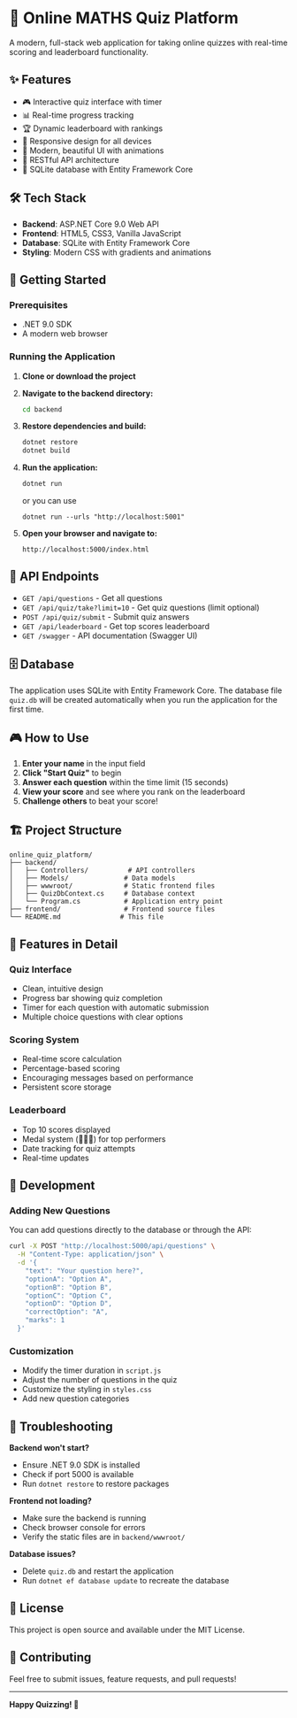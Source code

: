 # 🎯 Online MATHS Quiz Platform

A modern, full-stack web application for taking online quizzes with real-time scoring and leaderboard functionality.

## ✨ Features

- 🎮 Interactive quiz interface with timer
- 📊 Real-time progress tracking
- 🏆 Dynamic leaderboard with rankings
- 📱 Responsive design for all devices
- 🎨 Modern, beautiful UI with animations
- 🔄 RESTful API architecture
- 💾 SQLite database with Entity Framework Core

## 🛠 Tech Stack

- **Backend**: ASP.NET Core 9.0 Web API
- **Frontend**: HTML5, CSS3, Vanilla JavaScript
- **Database**: SQLite with Entity Framework Core
- **Styling**: Modern CSS with gradients and animations

## 🚀 Getting Started

### Prerequisites

- .NET 9.0 SDK
- A modern web browser

### Running the Application

1. **Clone or download the project**

2. **Navigate to the backend directory:**
   ```bash
   cd backend
   ```

3. **Restore dependencies and build:**
   ```bash
   dotnet restore
   dotnet build
   ```

4. **Run the application:**
   ```bash
   dotnet run
   ```
   or you can use 
   ```
   dotnet run --urls "http://localhost:5001"
   ```
5. **Open your browser and navigate to:**
   ```
   http://localhost:5000/index.html
   ```

## 📡 API Endpoints

- `GET /api/questions` - Get all questions
- `GET /api/quiz/take?limit=10` - Get quiz questions (limit optional)
- `POST /api/quiz/submit` - Submit quiz answers
- `GET /api/leaderboard` - Get top scores leaderboard
- `GET /swagger` - API documentation (Swagger UI)

## 🗄 Database

The application uses SQLite with Entity Framework Core. The database file `quiz.db` will be created automatically when you run the application for the first time.


## 🎮 How to Use

1. **Enter your name** in the input field
2. **Click "Start Quiz"** to begin
3. **Answer each question** within the time limit (15 seconds)
4. **View your score** and see where you rank on the leaderboard
5. **Challenge others** to beat your score!

## 🏗 Project Structure

```
online_quiz_platform/
├── backend/
│   ├── Controllers/          # API controllers
│   ├── Models/              # Data models
│   ├── wwwroot/             # Static frontend files
│   ├── QuizDbContext.cs     # Database context
│   └── Program.cs           # Application entry point
├── frontend/                # Frontend source files
└── README.md               # This file
```

## 🎨 Features in Detail

### Quiz Interface
- Clean, intuitive design
- Progress bar showing quiz completion
- Timer for each question with automatic submission
- Multiple choice questions with clear options

### Scoring System
- Real-time score calculation
- Percentage-based scoring
- Encouraging messages based on performance
- Persistent score storage

### Leaderboard
- Top 10 scores displayed
- Medal system (🥇🥈🥉) for top performers
- Date tracking for quiz attempts
- Real-time updates

## 🔧 Development

### Adding New Questions

You can add questions directly to the database or through the API:

```bash
curl -X POST "http://localhost:5000/api/questions" \
  -H "Content-Type: application/json" \
  -d '{
    "text": "Your question here?",
    "optionA": "Option A",
    "optionB": "Option B", 
    "optionC": "Option C",
    "optionD": "Option D",
    "correctOption": "A",
    "marks": 1
  }'
```

### Customization

- Modify the timer duration in `script.js`
- Adjust the number of questions in the quiz
- Customize the styling in `styles.css`
- Add new question categories

## 🐛 Troubleshooting

**Backend won't start?**
- Ensure .NET 9.0 SDK is installed
- Check if port 5000 is available
- Run `dotnet restore` to restore packages

**Frontend not loading?**
- Make sure the backend is running
- Check browser console for errors
- Verify the static files are in `backend/wwwroot/`

**Database issues?**
- Delete `quiz.db` and restart the application
- Run `dotnet ef database update` to recreate the database

## 📄 License

This project is open source and available under the MIT License.

## 🤝 Contributing

Feel free to submit issues, feature requests, and pull requests!

---

**Happy Quizzing! 🎉**
